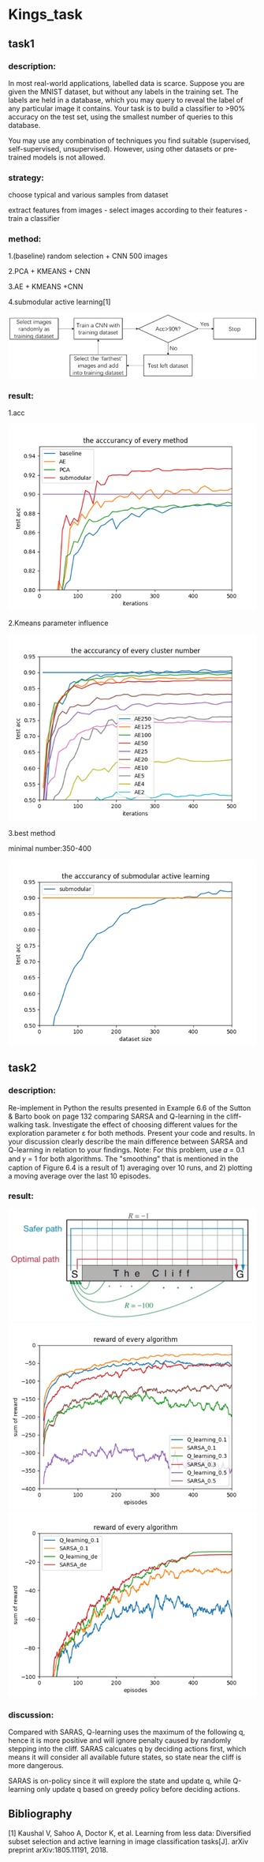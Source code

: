 # Kings_task
## task1
### description: 
In most real-world applications, labelled data is scarce. Suppose you are given the MNIST dataset, but without any labels in the training set. The labels are held in a database,
which you may query to reveal the label of any particular image it contains. Your task is to build a classifier
to >90% accuracy on the test set, using the smallest number of queries to this database.

You may use any combination of techniques you find suitable (supervised, self-supervised, unsupervised).
However, using other datasets or pre-trained models is not allowed.

### strategy:
choose typical and various samples from dataset

extract features from images - select images according to their features - train a classifier

### method:
1.(baseline) random selection + CNN 500 images

2.PCA + KMEANS + CNN

3.AE + KMEANS +CNN

4.submodular active learning[1]

![diagram](https://github.com/zixichen007115/Kings_task/blob/main/diagram.png "diagram")

### result:
1.acc

![test_acc](https://github.com/zixichen007115/Kings_task/blob/main/method_acc.png "the acccurancy of every method")

2.Kmeans parameter influence

![cluster_acc](https://github.com/zixichen007115/Kings_task/blob/main/cluster_acc.png "the acccurancy of every cluster number")


3.best method

minimal number:350-400

![best](https://github.com/zixichen007115/Kings_task/blob/main/best.png "best method")

## task2
### description: 
Re-implement in Python the results presented in Example 6.6 of the Sutton & Barto book on page 132
comparing SARSA and Q-learning in the cliff-walking task. Investigate the effect of choosing different values
for the exploration parameter ε for both methods. Present your code and results. In your discussion clearly
describe the main difference between SARSA and Q-learning in relation to your findings.
Note: For this problem, use 𝛼 = 0.1 and 𝛾 = 1 for both algorithms. The "smoothing" that is mentioned in the
caption of Figure 6.4 is a result of 1) averaging over 10 runs, and 2) plotting a moving average over the last
10 episodes.

### result:

![map](https://github.com/zixichen007115/Kings_task/blob/main/map.jpg "map")
![reward](https://github.com/zixichen007115/Kings_task/blob/main/reward.png "reward")
![reward_de](https://github.com/zixichen007115/Kings_task/blob/main/reward_de.png "reward_de")

### discussion:
Compared with SARAS, Q-learning uses the maximum of the following q, hence it is more positive and will ignore penalty caused by randomly stepping into the cliff.
SARAS calcuates q by deciding actions first, which means it will consider all available future states, so state near the cliff is more dangerous.

SARAS is on-policy since it will explore the state and update q, while Q-learning only update q based on greedy policy before deciding actions.

## Bibliography
[1] Kaushal V, Sahoo A, Doctor K, et al. Learning from less data: Diversified subset selection and active learning in image classification tasks[J]. arXiv preprint arXiv:1805.11191, 2018.
